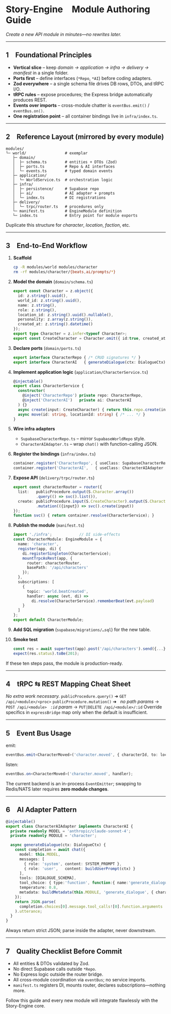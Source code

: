 # Story-Engine Module Authoring Guide

*Create a new API module in minutes—no rewrites later.*

---

## 1 Foundational Principles

* **Vertical slice** – keep *domain → application → infra → delivery → manifest* in a single folder.
* **Ports first** – define interfaces (`*Repo`, `*AI`) before coding adapters.
* **Zod everywhere** – a single schema file drives DB rows, DTOs, and tRPC I/O.
* **tRPC rules** – expose procedures; the Express bridge automatically produces REST.
* **Events over imports** – cross-module chatter is `eventBus.emit()` / `eventBus.on()`.
* **One registration point** – all container bindings live in `infra/index.ts`.

---

## 2 Reference Layout (mirrored by every module)

```
modules/
└─ world/                 # exemplar
   ├─ domain/
   │  ├─ schema.ts        # entities + DTOs (Zod)
   │  ├─ ports.ts         # Repo & AI interfaces
   │  └─ events.ts        # typed domain events
   ├─ application/
   │  └─ WorldService.ts  # orchestration logic
   ├─ infra/
   │  ├─ persistence/     # Supabase repo
   │  ├─ ai/              # AI adapter + prompts
   │  └─ index.ts         # DI registrations
   ├─ delivery/
   │  └─ trpc/router.ts   # procedures only
   └─ manifest.ts         # EngineModule definition
   └─ index.ts            # Entry point for module exports
```

Duplicate this structure for *character*, *location*, *faction*, etc.

---

## 3 End-to-End Workflow

1. **Scaffold**

   ```bash
   cp -R modules/world modules/character
   rm -rf modules/character/{beats,ai/prompts/*}
   ```

2. **Model the domain** (`domain/schema.ts`)

   ```ts
   export const Character = z.object({
     id: z.string().uuid(),
     world_id: z.string().uuid(),
     name: z.string(),
     role: z.string(),
     location_id: z.string().uuid().nullable(),
     personality: z.array(z.string()),
     created_at: z.string().datetime()
   });
   export type Character = z.infer<typeof Character>;
   export const CreateCharacter = Character.omit({ id:true, created_at:true });
   ```

3. **Declare ports** (`domain/ports.ts`)

   ```ts
   export interface CharacterRepo { /* CRUD signatures */ }
   export interface CharacterAI   { generateDialogue(ctx: DialogueCtx): Promise<string>; }
   ```

4. **Implement application logic** (`application/CharacterService.ts`)

   ```ts
   @injectable()
   export class CharacterService {
     constructor(
       @inject('CharacterRepo') private repo: CharacterRepo,
       @inject('CharacterAI')   private ai: CharacterAI
     ) {}
     async create(input: CreateCharacter) { return this.repo.create(input); }
     async move(id: string, locationId: string) { /* ... */ }
   }
   ```

5. **Wire infra adapters**

   * `SupabaseCharacterRepo.ts` – mirror `SupabaseWorldRepo` style.
   * `CharacterAIAdapter.ts` – wrap `chat()` with function-calling JSON.

6. **Register the bindings** (`infra/index.ts`)

   ```ts
   container.register('CharacterRepo', { useClass: SupabaseCharacterRepo });
   container.register('CharacterAI',   { useClass: CharacterAIAdapter   });
   ```

7. **Expose API** (`delivery/trpc/router.ts`)

   ```ts
   export const characterRouter = router({
     list:   publicProcedure.output(S.Character.array())
             .query(() => svc().list()),
     create: publicProcedure.input(S.CreateCharacter).output(S.Character)
             .mutation(({input}) => svc().create(input))
   });
   function svc() { return container.resolve(CharacterService); }
   ```

8. **Publish the module** (`manifest.ts`)

   ```ts
   import './infra';            // DI side-effects
   const CharacterModule: EngineModule = {
     name: 'character',
     register(app, di) {
       di.registerSingleton(CharacterService);
       mountTrpcAsRest(app, {
         router: characterRouter,
         basePath: '/api/characters'
       });
     },
     subscriptions: [
       {
         topic: 'world.beatCreated',
         handler: async (evt, di) =>
           di.resolve(CharacterService).rememberBeat(evt.payload)
       }
     ]
   };
   export default CharacterModule;
   ```

9. **Add SQL migration** (`supabase/migrations/…sql`) for the new table.

10. **Smoke test**

    ```ts
    const res = await supertest(app).post('/api/characters').send({...});
    expect(res.status).toBe(201);
    ```

If these ten steps pass, the module is production-ready.

---

## 4 tRPC ⇆ REST Mapping Cheat Sheet

*No extra work necessary.*
`publicProcedure.query()` ➜ `GET /api/<module>/<proc>`
`publicProcedure.mutation()` ➜
  *no path params* → `POST /api/<module>`
  *`:id` param*   → `PUT|DELETE /api/<module>/:id`
Override specifics in `expressBridge` map only when the default is insufficient.

---

## 5 Event Bus Usage

emit:

```ts
eventBus.emit<CharacterMoved>('character.moved', { characterId, to: loc });
```

listen:

```ts
eventBus.on<CharacterMoved>('character.moved', handler);
```

The current backend is an in-process `EventEmitter`; swapping to Redis/NATS later requires **zero module changes**.

---

## 6 AI Adapter Pattern

```ts
@injectable()
export class CharacterAIAdapter implements CharacterAI {
  private readonly MODEL = 'anthropic/claude-sonnet-4';
  private readonly MODULE = 'character';

  async generateDialogue(ctx: DialogueCtx) {
    const completion = await chat({
      model: this.MODEL,
      messages: [
        { role: 'system', content: SYSTEM_PROMPT },
        { role: 'user',   content: buildUserPrompt(ctx) }
      ],
      tools: [DIALOGUE_SCHEMA],
      tool_choice: { type:'function', function:{ name:'generate_dialogue' } },
      temperature: 0.8,
      metadata: buildMetadata(this.MODULE, 'generate_dialogue', { character_id: ctx.id })
    });
    return JSON.parse(
      completion.choices[0].message.tool_calls![0].function.arguments
    ).utterance;
  }
}
```

Always return strict JSON; parse inside the adapter, never downstream.

---

## 7 Quality Checklist Before Commit

* All entities & DTOs validated by Zod.
* No direct Supabase calls outside `*Repo`.
* No Express logic outside the router bridge.
* All cross-module coordination via `eventBus`; no service imports.
* `manifest.ts` registers DI, mounts router, declares subscriptions—nothing more.

Follow this guide and every new module will integrate flawlessly with the Story-Engine core.